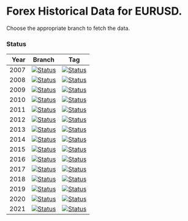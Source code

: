 # Forex Historical Data for EURUSD.

Choose the appropriate branch to fetch the data.

### Status

| Year | Branch | Tag |
| ----:|:------:|:---:|
| 2007 | [![Status][gh-img-fetch-2007]][gh-lnk-fetch-2007] | [![Status][gh-img-tag-2007]][gh-lnk-tag-2007] |
| 2008 | [![Status][gh-img-fetch-2008]][gh-lnk-fetch-2008] | [![Status][gh-img-tag-2008]][gh-lnk-tag-2008] |
| 2009 | [![Status][gh-img-fetch-2009]][gh-lnk-fetch-2009] | [![Status][gh-img-tag-2009]][gh-lnk-tag-2009] |
| 2010 | [![Status][gh-img-fetch-2010]][gh-lnk-fetch-2010] | [![Status][gh-img-tag-2010]][gh-lnk-tag-2010] |
| 2011 | [![Status][gh-img-fetch-2011]][gh-lnk-fetch-2011] | [![Status][gh-img-tag-2011]][gh-lnk-tag-2011] |
| 2012 | [![Status][gh-img-fetch-2012]][gh-lnk-fetch-2012] | [![Status][gh-img-tag-2012]][gh-lnk-tag-2012] |
| 2013 | [![Status][gh-img-fetch-2013]][gh-lnk-fetch-2013] | [![Status][gh-img-tag-2013]][gh-lnk-tag-2013] |
| 2014 | [![Status][gh-img-fetch-2014]][gh-lnk-fetch-2014] | [![Status][gh-img-tag-2014]][gh-lnk-tag-2014] |
| 2015 | [![Status][gh-img-fetch-2015]][gh-lnk-fetch-2015] | [![Status][gh-img-tag-2015]][gh-lnk-tag-2015] |
| 2016 | [![Status][gh-img-fetch-2016]][gh-lnk-fetch-2016] | [![Status][gh-img-tag-2016]][gh-lnk-tag-2016] |
| 2017 | [![Status][gh-img-fetch-2017]][gh-lnk-fetch-2017] | [![Status][gh-img-tag-2017]][gh-lnk-tag-2017] |
| 2018 | [![Status][gh-img-fetch-2018]][gh-lnk-fetch-2018] | [![Status][gh-img-tag-2018]][gh-lnk-tag-2018] |
| 2019 | [![Status][gh-img-fetch-2019]][gh-lnk-fetch-2019] | [![Status][gh-img-tag-2019]][gh-lnk-tag-2019] |
| 2020 | [![Status][gh-img-fetch-2020]][gh-lnk-fetch-2020] | [![Status][gh-img-tag-2020]][gh-lnk-tag-2020] |
| 2021 | [![Status][gh-img-fetch-2021]][gh-lnk-fetch-2021] | [![Status][gh-img-tag-2021]][gh-lnk-tag-2021] |

<!-- Named links -->

[gh-img-fetch-2007]: https://github.com/FX-Data/FX-Data-EURUSD-DS/workflows/Fetch/badge.svg?branch=EURUSD-2007
[gh-lnk-fetch-2007]: https://github.com/FX-Data/FX-Data-EURUSD-DS/actions?query=workflow%3AFetch+branch%3AEURUSD-2007
[gh-img-fetch-2008]: https://github.com/FX-Data/FX-Data-EURUSD-DS/workflows/Fetch/badge.svg?branch=EURUSD-2008
[gh-lnk-fetch-2008]: https://github.com/FX-Data/FX-Data-EURUSD-DS/actions?query=workflow%3AFetch+branch%3AEURUSD-2008
[gh-img-fetch-2009]: https://github.com/FX-Data/FX-Data-EURUSD-DS/workflows/Fetch/badge.svg?branch=EURUSD-2009
[gh-lnk-fetch-2009]: https://github.com/FX-Data/FX-Data-EURUSD-DS/actions?query=workflow%3AFetch+branch%3AEURUSD-2009
[gh-img-fetch-2010]: https://github.com/FX-Data/FX-Data-EURUSD-DS/workflows/Fetch/badge.svg?branch=EURUSD-2010
[gh-lnk-fetch-2010]: https://github.com/FX-Data/FX-Data-EURUSD-DS/actions?query=workflow%3AFetch+branch%3AEURUSD-2010
[gh-img-fetch-2011]: https://github.com/FX-Data/FX-Data-EURUSD-DS/workflows/Fetch/badge.svg?branch=EURUSD-2011
[gh-lnk-fetch-2011]: https://github.com/FX-Data/FX-Data-EURUSD-DS/actions?query=workflow%3AFetch+branch%3AEURUSD-2011
[gh-img-fetch-2012]: https://github.com/FX-Data/FX-Data-EURUSD-DS/workflows/Fetch/badge.svg?branch=EURUSD-2012
[gh-lnk-fetch-2012]: https://github.com/FX-Data/FX-Data-EURUSD-DS/actions?query=workflow%3AFetch+branch%3AEURUSD-2012
[gh-img-fetch-2013]: https://github.com/FX-Data/FX-Data-EURUSD-DS/workflows/Fetch/badge.svg?branch=EURUSD-2013
[gh-lnk-fetch-2013]: https://github.com/FX-Data/FX-Data-EURUSD-DS/actions?query=workflow%3AFetch+branch%3AEURUSD-2013
[gh-img-fetch-2014]: https://github.com/FX-Data/FX-Data-EURUSD-DS/workflows/Fetch/badge.svg?branch=EURUSD-2014
[gh-lnk-fetch-2014]: https://github.com/FX-Data/FX-Data-EURUSD-DS/actions?query=workflow%3AFetch+branch%3AEURUSD-2014
[gh-img-fetch-2015]: https://github.com/FX-Data/FX-Data-EURUSD-DS/workflows/Fetch/badge.svg?branch=EURUSD-2015
[gh-lnk-fetch-2015]: https://github.com/FX-Data/FX-Data-EURUSD-DS/actions?query=workflow%3AFetch+branch%3AEURUSD-2015
[gh-img-fetch-2016]: https://github.com/FX-Data/FX-Data-EURUSD-DS/workflows/Fetch/badge.svg?branch=EURUSD-2016
[gh-lnk-fetch-2016]: https://github.com/FX-Data/FX-Data-EURUSD-DS/actions?query=workflow%3AFetch+branch%3AEURUSD-2016
[gh-img-fetch-2017]: https://github.com/FX-Data/FX-Data-EURUSD-DS/workflows/Fetch/badge.svg?branch=EURUSD-2017
[gh-lnk-fetch-2017]: https://github.com/FX-Data/FX-Data-EURUSD-DS/actions?query=workflow%3AFetch+branch%3AEURUSD-2017
[gh-img-fetch-2018]: https://github.com/FX-Data/FX-Data-EURUSD-DS/workflows/Fetch/badge.svg?branch=EURUSD-2018
[gh-lnk-fetch-2018]: https://github.com/FX-Data/FX-Data-EURUSD-DS/actions?query=workflow%3AFetch+branch%3AEURUSD-2018
[gh-img-fetch-2019]: https://github.com/FX-Data/FX-Data-EURUSD-DS/workflows/Fetch/badge.svg?branch=EURUSD-2019
[gh-lnk-fetch-2019]: https://github.com/FX-Data/FX-Data-EURUSD-DS/actions?query=workflow%3AFetch+branch%3AEURUSD-2019
[gh-img-fetch-2020]: https://github.com/FX-Data/FX-Data-EURUSD-DS/workflows/Fetch/badge.svg?branch=EURUSD-2020
[gh-lnk-fetch-2020]: https://github.com/FX-Data/FX-Data-EURUSD-DS/actions?query=workflow%3AFetch+branch%3AEURUSD-2020
[gh-img-fetch-2021]: https://github.com/FX-Data/FX-Data-EURUSD-DS/workflows/Fetch/badge.svg?branch=EURUSD-2021
[gh-lnk-fetch-2021]: https://github.com/FX-Data/FX-Data-EURUSD-DS/actions?query=workflow%3AFetch+branch%3AEURUSD-2021

[gh-img-tag-2007]: https://github.com/FX-Data/FX-Data-EURUSD-DS/workflows/Release/badge.svg?branch=2007
[gh-lnk-tag-2007]: https://github.com/FX-Data/FX-Data-EURUSD-DS/actions?query=workflow%3ARelease+branch%3A2007
[gh-img-tag-2008]: https://github.com/FX-Data/FX-Data-EURUSD-DS/workflows/Release/badge.svg?branch=2008
[gh-lnk-tag-2008]: https://github.com/FX-Data/FX-Data-EURUSD-DS/actions?query=workflow%3ARelease+branch%3A2008
[gh-img-tag-2009]: https://github.com/FX-Data/FX-Data-EURUSD-DS/workflows/Release/badge.svg?branch=2009
[gh-lnk-tag-2009]: https://github.com/FX-Data/FX-Data-EURUSD-DS/actions?query=workflow%3ARelease+branch%3A2009
[gh-img-tag-2010]: https://github.com/FX-Data/FX-Data-EURUSD-DS/workflows/Release/badge.svg?branch=2010
[gh-lnk-tag-2010]: https://github.com/FX-Data/FX-Data-EURUSD-DS/actions?query=workflow%3ARelease+branch%3A2010
[gh-img-tag-2011]: https://github.com/FX-Data/FX-Data-EURUSD-DS/workflows/Release/badge.svg?branch=2011
[gh-lnk-tag-2011]: https://github.com/FX-Data/FX-Data-EURUSD-DS/actions?query=workflow%3ARelease+branch%3A2011
[gh-img-tag-2012]: https://github.com/FX-Data/FX-Data-EURUSD-DS/workflows/Release/badge.svg?branch=2012
[gh-lnk-tag-2012]: https://github.com/FX-Data/FX-Data-EURUSD-DS/actions?query=workflow%3ARelease+branch%3A2012
[gh-img-tag-2013]: https://github.com/FX-Data/FX-Data-EURUSD-DS/workflows/Release/badge.svg?branch=2013
[gh-lnk-tag-2013]: https://github.com/FX-Data/FX-Data-EURUSD-DS/actions?query=workflow%3ARelease+branch%3A2013
[gh-img-tag-2014]: https://github.com/FX-Data/FX-Data-EURUSD-DS/workflows/Release/badge.svg?branch=2014
[gh-lnk-tag-2014]: https://github.com/FX-Data/FX-Data-EURUSD-DS/actions?query=workflow%3ARelease+branch%3A2014
[gh-img-tag-2015]: https://github.com/FX-Data/FX-Data-EURUSD-DS/workflows/Release/badge.svg?branch=2015
[gh-lnk-tag-2015]: https://github.com/FX-Data/FX-Data-EURUSD-DS/actions?query=workflow%3ARelease+branch%3A2015
[gh-img-tag-2016]: https://github.com/FX-Data/FX-Data-EURUSD-DS/workflows/Release/badge.svg?branch=2016
[gh-lnk-tag-2016]: https://github.com/FX-Data/FX-Data-EURUSD-DS/actions?query=workflow%3ARelease+branch%3A2016
[gh-img-tag-2017]: https://github.com/FX-Data/FX-Data-EURUSD-DS/workflows/Release/badge.svg?branch=2017
[gh-lnk-tag-2017]: https://github.com/FX-Data/FX-Data-EURUSD-DS/actions?query=workflow%3ARelease+branch%3A2017
[gh-img-tag-2018]: https://github.com/FX-Data/FX-Data-EURUSD-DS/workflows/Release/badge.svg?branch=2018
[gh-lnk-tag-2018]: https://github.com/FX-Data/FX-Data-EURUSD-DS/actions?query=workflow%3ARelease+branch%3A2018
[gh-img-tag-2019]: https://github.com/FX-Data/FX-Data-EURUSD-DS/workflows/Release/badge.svg?branch=2019
[gh-lnk-tag-2019]: https://github.com/FX-Data/FX-Data-EURUSD-DS/actions?query=workflow%3ARelease+branch%3A2019
[gh-img-tag-2020]: https://github.com/FX-Data/FX-Data-EURUSD-DS/workflows/Release/badge.svg?branch=2020
[gh-lnk-tag-2020]: https://github.com/FX-Data/FX-Data-EURUSD-DS/actions?query=workflow%3ARelease+branch%3A2020
[gh-img-tag-2021]: https://github.com/FX-Data/FX-Data-EURUSD-DS/workflows/Release/badge.svg?branch=2021
[gh-lnk-tag-2021]: https://github.com/FX-Data/FX-Data-EURUSD-DS/actions?query=workflow%3ARelease+branch%3A2021
